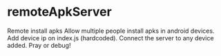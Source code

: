 # remoteApkServer
Remote install apks
Allow multiple people install apks in android devices.
Add device ip on index.js (hardcoded).
Connect the server to any device added.
Pray or debug!
